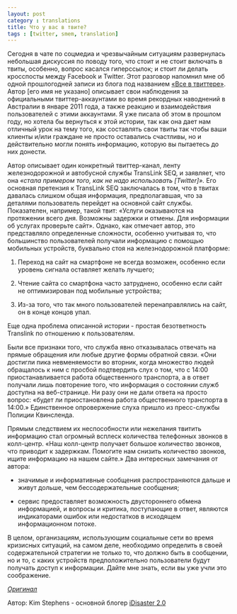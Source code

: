 ```yaml
---
layout: post
category : translations
title: Что у вас в твите?
tags : [twitter, smem, translation]
---
```


Сегодня в чате по соцмедиа и чрезвычайным ситуациям развернулась небольшая дискуссия по поводу того, что стоит и не стоит включать в твиты, особенно, вопрос касался гиперссылок; и стоит ли делать кросспосты между Facebook и Twitter. Этот разговор напомнил мне об одной прошлогодней записи из блога под названием [«Все в твиттере»](http://www.parttimepolymath.net/masthead/archives/103). Автор [его имя не указано] описывает свои наблюдения за официальными твиттер-аккаунтами во время рекордных наводнений в Австралии в январе 2011 года, а также реакцию и взаимодействия пользователей с этими аккаунтами. Я уже писала об этом в прошлом году, но хотела бы вернуться к этой истории, так как она дает нам отличный урок на тему того, как составлять свои твиты так чтобы ваши клиенты и/или граждане не просто оставались счастливы, но и действительно могли понять информацию, которую вы пытаетесь до них донести.

<!--break-->

Автор описывает один конкретный твиттер-канал, ленту железнодорожной и автобусной службы TransLink SEQ, и заявляет, что она _«стала примером того, как не надо использовать [Twitter]»._ Его основная претензия к TransLink SEQ заключалась в том, что в твитах давалась слишком общая информация, предполагавшая, что за деталями пользователь перейдет на основной сайт службы. Показателен, например, такой твит: «Услуги оказываются на протяжении всего дня. Возможны задержки и отмены. Для информации об услугах проверьте сайт». Однако, как отмечает автор, это представляло определенные сложности, особенно учитывая то, что большинство пользователей получали информацию с помощью мобильных устройств, буквально стоя на железнодорожной платформе:

1. Переход на сайт на смартфоне не всегда возможен, особенно если уровень сигнала оставляет желать лучшего;

2. Чтение сайта со смартфона часто затруднено, особенно если сайт не оптимизирован под мобильные устройства;

3. Из-за того, что так много пользователей перенаправлялись на сайт, он в конце концов упал.

Еще одна проблема описанной истории - простая безответность Translink по отношению к пользователям.

Были все признаки того, что служба явно отказывалась отвечать на прямые обращения или любые другие формы обратной связи. «Они достигли пика невменяемости во вторник, когда множество людей обращалось к ним с просбой подтвердить слух о том, что с 14:00 приостанавливается работа общественного транспорта, а в ответ получали *лишь* повторение того, что информация о состоянии служб доступна на веб-странице. Ни разу они не дали ответа на просто вопрос: «будет ли приостановлена работа общественного транспорта в 14:00.» Единственное опровержение слуха пришло из пресс-службы Полиции Квинсленда.

Прямым следствием их неспособности или нежелания твитить информацию стал огромный всплеск количества телефонных звонков в колл-центр. «Наш колл-центр получает большое количество звонков, что приводит к задержкам. Помогите нам снизить количество звонков, ищите информацию на нашем сайте.» Два интересных замечания от автора:

* значимые и информативные сообщения распространяются дальше и живут дольше, чем бессодержательные сообщения;

* сервис предоставляет возможность двустороннего обмена информацией, и вопросы и критика, поступающие в ответ, являются индикаторами ошибок или недостатков в исходящем информационном потоке.

В целом, организациям, использующим социальные сети во время кризисных ситуаций, на самом деле, необходимо определить в своей содержательной стратегии не только то, что должно быть в сообщении, но и то, с каких устройств предположительно пользователи будут получать доступ к информации. Дайте мне знать, если вы уже учли это соображение.
 
[_Оригинал_](http://idisaster.wordpress.com/2012/04/20/whats-in-your-tweet/)

Автор: Kim Stephens - основной блогер [iDisaster 2.0](https://twitter.com/#!/kim26stephens)